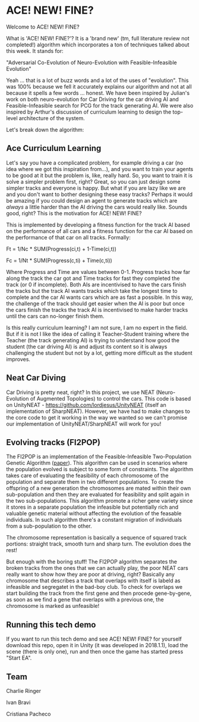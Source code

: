 # ACE! NEW! FINE?

Welcome to ACE! NEW! FINE?

What is 'ACE! NEW! FINE?'? It is a 'brand new' (tm, full literature review not completed!) algorithm which incorporates a ton of techniques talked about this week. It stands for:

"Adversarial Co-Evolution of Neuro-Evolution with Feasible-Infeasible Evolution"

Yeah ... that is a lot of buzz words and a lot of the uses of "evolution". This was 100% because we fell it accurately explains our algorithm and not at all because it spells a few words ... honest. We have been inspired by Julian's work on both neuro-evolution for Car Driving for the car driving AI and Feasible-Infeasible search for PCG for the track generating AI. We were also inspired by Arthur's discussion of curriculum learning to design the top-level architecture of the system.

Let's break down the algorithm:

## Ace Curriculum Learning
Let's say you have a complicated problem, for example driving a car (no idea where we got this inspiration from...), and you want to train your agents to be good at it but the problem is, like, really hard. So, you want to train it is solve a simpler problem first, right? Great, so you can just design some simpler tracks and everyone is happy. But what if you are lazy like we are and you don't want to bother designing these easy tracks? Perhaps it would be amazing if you could design an agent to generate tracks which are *always* a little harder than the AI driving the cars would really like. Sounds good, right? This is the motivation for ACE! NEW! FINE?

This is implemented by developing a fitness function for the track AI based on the performance of all cars and a fitness function for the car AI based on the performance of that car on all tracks. Formally:

Ft = 1/Nc * SUM(Progress(ci,t) + 1-Time(ci,t))

Fc = 1/Nt * SUM(Progress(c,ti) + Time(c,ti))

Where Progress and Time are values between 0-1. Progress tracks how far along the track the car got and Time tracks for fast they completed the track (or 0 if incomplete). Both AIs are incentivised to have the cars finish the tracks but the track AI wants tracks which take the longest time to complete and the car AI wants cars which are as fast a possible. In this way, the challenge of the track should get easier when the AI is poor but once the cars finish the tracks the track AI is incentivised to make harder tracks until the cars can no-longer finish them.

Is this really curriculum learning? I am not sure, I am no expert in the field. But if it is not I like the idea of calling it Teacher-Student training where the Teacher (the track generating AI) is trying to understand how good the student (the car driving AI) is and adjust its content so it is always challenging the student but not by a lot, getting more difficult as the student improves. 


## Neat Car Diving

Car Driving is pretty neat, right? In this project, we use NEAT (Neuro-Evolution of Augmented Topologies) to control the cars. This code is based on UnityNEAT - https://github.com/lordjesus/UnityNEAT (itself an implementation of SharpNEAT). However, we have had to make changes to the core code to get it working in the way we wanted so we can't promise our implementation of UnityNEAT/SharpNEAT will work for you!

## Evolving tracks (FI2POP)

The FI2POP is an implementation of the Feasible-Infeasible Two-Population Genetic Algorithm ([paper](https://repository.upenn.edu/cgi/viewcontent.cgi?article=1269&context=oid_papers)). This algorithm can be used in scenarios where the population evolved is subject to some form of constraints. The algorithm takes care of evaluating the feasibility of each chromosome of the population and separate them in two different populations. To create the offspring of a new generation the chromosomes are mated within their own sub-population and then they are evaluated for feasibility and split again in the two sub-populations. This algorithm promote a richer gene variety since it stores in a separate population the infeasible but potentially rich and valuable genetic material without affecting the evolution of the feasable individuals. In such algorithm there's a constant migration of individuals from a sub-population to the other.

The chromosome representation is basically a sequence of squared track portions: straight track, smooth turn and sharp turn.
The evolution does the rest!

But enough with the boring stuff!
The FI2POP algorithm separates the broken tracks from the ones that we can actually play, the poor NEAT cars really want to show how they are poor at driving, right? Basically any chromosome that describes a track that overlaps with itself is labeld as infeasible and segregatet in the bad-boy club. To check for overlaps we start building the track from the first gene and then procede gene-by-gene, as soon as we find a gene that overlaps with a previous one, the chromosome is marked as unfeasible!

## Running this tech demo
If you want to run this tech demo and see ACE! NEW! FINE? for yourself download this repo, open it in Unity (it was developed in 2018.1.1), load the scene (there is only one), run and then once the game has started press "Start EA". 

## Team

Charlie Ringer

Ivan Bravi

Cristiana Pacheco


